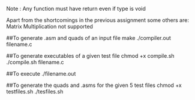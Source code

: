 Note : Any function must have return even if type is void

Apart from the shortcomings in the previous assignment some others are:
Matrix Multiplication not supported

##To generate .asm and quads of an input file
make
./compiler.out filename.c


##To generate executables of a given test file
chmod +x compile.sh
./compile.sh filename.c

##To execute
./filename.out

##To generate the quads and .asms for the given 5 test files
chmod +x testfiles.sh
./tesfiles.sh





